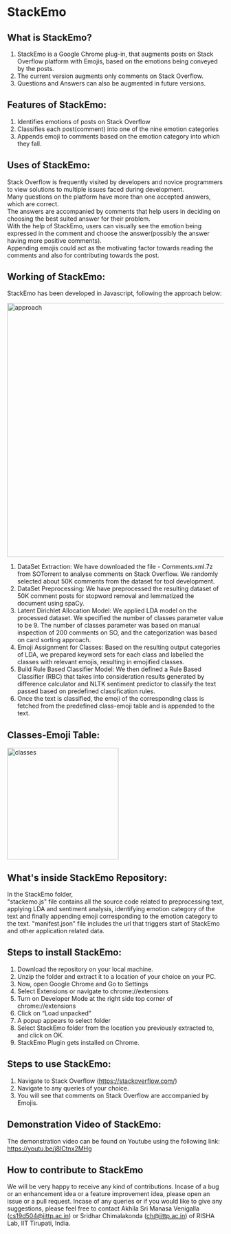 # StackEmo

## What is StackEmo?
1. StackEmo is a Google Chrome plug-in, that augments posts on Stack Overflow platform with Emojis, based on the emotions being conveyed by the posts.
2. The current version augments only comments on Stack Overflow.
3. Questions and Answers can also be augmented in future versions.

## Features of StackEmo:
1. Identifies emotions of posts on Stack Overflow
2. Classifies each post(comment) into one of the nine emotion categories
3. Appends emoji to comments based on the emotion category into which they fall.

## Uses of StackEmo:
Stack Overflow is frequently visited by developers and novice programmers to view solutions to multiple issues faced during development.  
Many questions on the platform have more than one accepted answers, which are correct.    
The answers are accompanied by comments that help users in deciding on choosing the best suited answer for their problem.    
With the help of StackEmo, users can visually see the emotion being expressed in the comment and choose the answer(possibly the answer having more positive comments).    
Appending emojis could act as the motivating factor towards reading the comments and also for contributing towards the post.    

## Working of StackEmo:
StackEmo has been developed in Javascript, following the approach below:  

<img width="589" alt="approach" src="https://user-images.githubusercontent.com/42757231/99367700-4f1cb980-28e0-11eb-85e3-bfc60c4adbd0.png">

1. DataSet Extraction: We have downloaded the file - Comments.xml.7z from SOTorrent to analyse comments on Stack Overflow. We randomly selected about 50K comments from the dataset for tool development.      
2. DataSet Preprocessing: We have preprocessed the resulting dataset of 50K comment posts for stopword removal and lemmatized the document using spaCy.   
3. Latent Dirichlet Allocation Model: We applied LDA model on the processed dataset. We specified the number of classes parameter value to be 9. The number of classes parameter was based on manual inspection of 200 comments on SO, and the categorization was based on card sorting approach.   
4. Emoji Assignment for Classes: Based on the resulting output categories of LDA, we prepared keyword sets for each class and labelled the classes with relevant emojis, resulting in emojified classes.   
5. Build Rule Based Classifier Model: We then defined a Rule Based Classifier (RBC) that takes into consideration results generated by difference calculator and NLTK sentiment predictor to classify the text passed based on predefined classification rules.  
6. Once the text is classified, the emoji of the corresponding class is fetched from the predefined class-emoji table and is appended to the text.  

## Classes-Emoji Table:
<img width="259" alt="classes" src="https://user-images.githubusercontent.com/42757231/99369355-58a72100-28e2-11eb-91e6-61f561f247fa.png">

## What's inside StackEmo Repository:
In the StackEmo folder,   
"stackemo.js" file contains all the source code related to preprocessing text, applying LDA and sentiment analysis, identifying emotion category of the text and finally appending emoji corresponding to the emotion category to the text.
"manifest.json" file includes the url that triggers start of StackEmo and other application related data.

## Steps to install StackEmo:
1. Download the repository on your local machine.  
2. Unzip the folder and extract it to a location of your choice on your PC.  
3. Now, open Google Chrome and Go to Settings  
4. Select Extensions or navigate to chrome://extensions  
5. Turn on Developer Mode at the right side top corner of chrome://extensions  
6. Click on “Load unpacked”  
7. A popup appears to select folder  
8. Select StackEmo folder from the location you previously extracted to, and click on OK.  
9. StackEmo Plugin gets installed on Chrome.  

## Steps to use StackEmo:
1. Navigate to Stack Overflow (https://stackoverflow.com/)  
2. Navigate to any queries of your choice.   
3. You will see that comments on Stack Overflow are accompanied by Emojis.  

## Demonstration Video of StackEmo:
The demonstration video can be found on Youtube using the following link:
https://youtu.be/j8lCtnx2MHg

## How to contribute to StackEmo
We will be very happy to receive any kind of contributions. Incase of a bug or an enhancement idea or a feature improvement idea, please open an issue or a pull request. Incase of any queries or if you would like to give any suggestions, please feel free to contact Akhila Sri Manasa Venigalla (cs19d504@iittp.ac.in) or Sridhar Chimalakonda (ch@iittp.ac.in) of RISHA Lab, IIT Tirupati, India.
